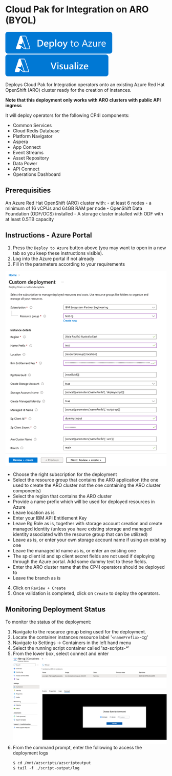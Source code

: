 # Cloud Pak for Integration on ARO (BYOL)

[![Deploy To Azure](https://raw.githubusercontent.com/Azure/azure-quickstart-templates/master/1-CONTRIBUTION-GUIDE/images/deploytoazure.svg?sanitize=true)](https://portal.azure.com/#create/Microsoft.Template/uri/https%3A%2F%2Fraw.githubusercontent.com%2Fibm-ecosystem-lab%2Fazure-arm-templates%2Fmain%2Fibm-products%2Fcp4i%2Fazuredeploy.json)
[![Visualize](https://raw.githubusercontent.com/Azure/azure-quickstart-templates/master/1-CONTRIBUTION-GUIDE/images/visualizebutton.svg?sanitize=true)](http://armviz.io/#/?load=https%3A%2F%2Fraw.githubusercontent.com%2Fibm-ecosystem-lab%2Fazure-arm-templates%2Fmain%2Fibm-products%2Fcp4i%2Fazuredeploy.json)

Deploys Cloud Pak for Integration operators onto an existing Azure Red Hat OpenShift (ARO) cluster ready for the creation of instances.

**Note that this deployment only works with ARO clusters with public API ingress**

It will deploy operators for the following CP4I components:
- Common Services
- Cloud Redis Database
- Platform Navigator
- Aspera
- App Connect
- Event Streams
- Asset Repository
- Data Power
- API Connect
- Operations Dashboard

## Prerequisities

An Azure Red Hat OpenShift (ARO) cluster with:
    - at least 6 nodes
    - a minimum of 16 vCPUs and 64GB RAM per node
    - OpenShift Data Foundation (ODF/OCS) installed 
    - A storage cluster installed with ODF with at least 0.5TB capacity

## Instructions - Azure Portal

1. Press the `Deploy to Azure` button above (you may want to open in a new tab so you keep these instructions visible).
2. Log into the Azure portal if not already
3. Fill in the parameters according to your requirements

![Deploy Parameters](images/parameters.png "parameters")

- Choose the right subscription for the deployment
- Select the resource group that contains the ARO application (the one used to create the ARO cluster not the one containing the ARO cluster components)
- Select the region that contains the ARO cluster
- Provide a name prefix which will be used for deployed resources in Azure
- Leave location as is
- Enter your IBM API Entitlement Key
- Leave Rg Role as is, together with storage account creation and create managed identity (unless you have existing storage and managed identity associated with the resource group that can be utilized)
- Leave as is, or enter your own storage account name if using an existing one
- Leave the managed id name as is, or enter an existing one
- The sp client id and sp client secret fields are not used if deploying through the Azure portal. Add some dummy text to these fields.
- Enter the ARO cluster name that the CP4I operators should be deployed to
- Leave the branch as is

4. Click on `Review + Create`
5. Once validation is completed, click on `Create` to deploy the operators.

## Monitoring Deployment Status

To monitor the status of the deployment:

1. Navigate to the resource group being used for the deployment. 
2. Locate the container instances resource label '`<namePrefix>`-cg'
3. Navigate to Settings -> Containers in the left hand menu
4. Select the running script container called 'az-scripts-*'
5. From the lower box, select connect and enter
![Container Access](images/container-access.png "container-access")
6. From the command prompt, enter the following to access the deployment logs
    ```shell
    $ cd /mnt/azscripts/azscriptoutput
    $ tail -f ./script-output/log
    ```
